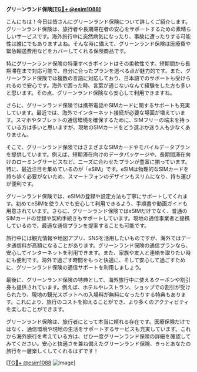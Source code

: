 **グリーンランド保険[[TG💪+ @esim1088](https://t.me/s/esim1088)]**

こんにちは！今日は皆さんにグリーンランド保険について詳しくご紹介します。グリーンランド保険は、旅行者や長期滞在者の安心をサポートするための素晴らしいサービスです。海外旅行中に突然病気になったり、事故に遭ったりする可能性は誰にでもありますよね。そんな時に備えて、グリーンランド保険は医療費や緊急輸送費用などをカバーしてくれる保険商品です。

特にグリーンランド保険の特筆すべきポイントはその柔軟性です。短期間から長期滞在まで対応可能で、自分に合ったプランを選べる点が魅力的です。また、グリーンランド保険では複数の言語に対応しており、日本語でのサポートも受けられるので安心です。海外で困った時、言葉が通じないなんて経験をした方も多いと思います。その点、グリーンランド保険なら安心して利用できますね。

さらに、グリーンランド保険では携帯電話やSIMカードに関するサポートも充実しています。最近では、海外でインターネット接続が必要な場面が増えています。スマホやタブレットの通信環境を確保するために、SIMフリーの端末を持っている方は多いと思いますが、現地のSIMカードをどう選ぶか迷う人も少なくありません。

そこで、グリーンランド保険ではさまざまなSIMカードやモバイルデータプランを提供しています。例えば、短期滞在向けのデータパッケージや、長期間滞在向けのローミングサービスなど、ニーズに合わせたプランが豊富に揃っています。特に、最近注目を集めているのが「eSIM」です。eSIMは物理的なSIMカードを持ち歩く必要がないため、スマートフォンのデザインもスリムになり、持ち運びが便利です。

グリーンランド保険では、eSIMの登録や設定方法も丁寧にサポートしてくれます。初めてeSIMを使う人でも安心して利用できるよう、手順書や動画ガイドも用意されています。さらに、グリーンランド保険ではeSIMだけでなく、普通のSIMカードの登録や契約手続きもサポートしています。現地の通信事業者と提携しているので、最適な通信プランを提案することも可能です。

旅行中には観光情報や地図アプリ、SNSを活用したいものですが、海外ではデータ通信料が高額になることがあります。グリーンランド保険の通信プランなら、安心してインターネットを利用できます。また、家族や友人と連絡を取りたい時にも便利です。海外で過ごす時間をもっと快適に、そして安心して過ごすために、グリーンランド保険の通信サポートを利用しましょう。

最後に、グリーンランド保険の特典として、海外旅行中に使えるクーポンや割引券も提供されています。例えば、ホテルやレストラン、ショップでの割引が受けられたり、現地の観光スポットへの入場料が無料になったりする特典もあります。これにより、旅行のコストを抑えることができ、より多くのアクティビティを楽しむことができます。

グリーンランド保険は、旅行者にとって本当に頼れる存在です。医療保険だけではなく、通信環境や現地の生活をサポートするサービスも充実しています。これから海外旅行を考えている方は、ぜひ一度グリーンランド保険の詳細を確認してみてください。安心と快適さを兼ね備えたグリーンランド保険、きっとあなたの旅行を一層楽しくしてくれるはずです！

[[TG💪+ @esim1088](https://t.me/s/esim1088) ![Image](https://i.postimg.cc/Y0z9fWf4/image.png)]